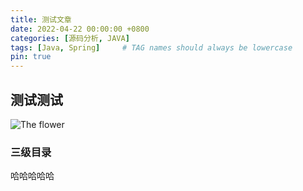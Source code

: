 ```yaml
---
title: 测试文章
date: 2022-04-22 00:00:00 +0800
categories: [源码分析, JAVA]
tags: [Java, Spring]     # TAG names should always be lowercase
pin: true
---
```


## 测试测试
![The flower](/assets/img/favicons/favicon.ico)

### 三级目录
哈哈哈哈哈